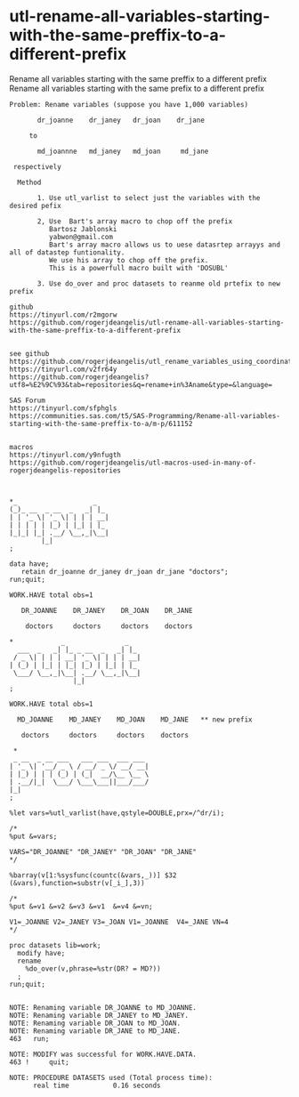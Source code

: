 # utl-rename-all-variables-starting-with-the-same-preffix-to-a-different-prefix
Rename all variables starting with the same preffix to a different prefix
    Rename all variables starting with the same prefix to a different prefix

    Problem: Rename variables (suppose you have 1,000 variables)

           dr_joanne    dr_janey   dr_joan    dr_jane

         to

           md_joannne   md_janey   md_joan     md_jane

     respectively

      Method

           1. Use utl_varlist to select just the variables with the desired pefix

           2, Use  Bart's array macro to chop off the prefix
              Bartosz Jablonski
              yabwon@gmail.com
              Bart's array macro allows us to uese datasrtep arrayys and all of datastep funtionality.
              We use his array to chop off the prefix.
              This is a powerfull macro built with 'DOSUBL'

           3. Use do_over and proc datasets to reanme old prtefix to new prefix

    github
    https://tinyurl.com/r2mgorw
    https://github.com/rogerjdeangelis/utl-rename-all-variables-starting-with-the-same-preffix-to-a-different-prefix


    see github
    https://github.com/rogerjdeangelis/utl_rename_variables_using_coordinated_lists_renamel_macro
    https://tinyurl.com/v2fr64y
    https://github.com/rogerjdeangelis?utf8=%E2%9C%93&tab=repositories&q=rename+in%3Aname&type=&language=

    SAS Forum
    https://tinyurl.com/sfphgls
    https://communities.sas.com/t5/SAS-Programming/Rename-all-variables-starting-with-the-same-preffix-to-a/m-p/611152


    macros
    https://tinyurl.com/y9nfugth
    https://github.com/rogerjdeangelis/utl-macros-used-in-many-of-rogerjdeangelis-repositories



    *_                   _
    (_)_ __  _ __  _   _| |_
    | | '_ \| '_ \| | | | __|
    | | | | | |_) | |_| | |_
    |_|_| |_| .__/ \__,_|\__|
            |_|
    ;

    data have;
       retain dr_joanne dr_janey dr_joan dr_jane "doctors";
    run;quit;

    WORK.HAVE total obs=1

       DR_JOANNE    DR_JANEY    DR_JOAN    DR_JANE

        doctors     doctors     doctors    doctors

    *            _               _
      ___  _   _| |_ _ __  _   _| |_
     / _ \| | | | __| '_ \| | | | __|
    | (_) | |_| | |_| |_) | |_| | |_
     \___/ \__,_|\__| .__/ \__,_|\__|
                    |_|
    ;

    WORK.HAVE total obs=1

      MD_JOANNE    MD_JANEY    MD_JOAN    MD_JANE   ** new prefix

       doctors     doctors     doctors    doctors

     *
     _ __  _ __ ___   ___ ___  ___ ___
    | '_ \| '__/ _ \ / __/ _ \/ __/ __|
    | |_) | | | (_) | (_|  __/\__ \__ \
    | .__/|_|  \___/ \___\___||___/___/
    |_|
    ;

    %let vars=%utl_varlist(have,qstyle=DOUBLE,prx=/^dr/i);

    /*
    %put &=vars;

    VARS="DR_JOANNE" "DR_JANEY" "DR_JOAN" "DR_JANE"
    */

    %barray(v[1:%sysfunc(countc(&vars,_))] $32 (&vars),function=substr(v[_i_],3))

    /*
    %put &=v1 &=v2 &=v3 &=v1  &=v4 &=vn;

    V1=_JOANNE V2=_JANEY V3=_JOAN V1=_JOANNE  V4=_JANE VN=4
    */

    proc datasets lib=work;
      modify have;
      rename
        %do_over(v,phrase=%str(DR? = MD?))
      ;
    run;quit;


    NOTE: Renaming variable DR_JOANNE to MD_JOANNE.
    NOTE: Renaming variable DR_JANEY to MD_JANEY.
    NOTE: Renaming variable DR_JOAN to MD_JOAN.
    NOTE: Renaming variable DR_JANE to MD_JANE.
    463   run;

    NOTE: MODIFY was successful for WORK.HAVE.DATA.
    463 !     quit;

    NOTE: PROCEDURE DATASETS used (Total process time):
          real time           0.16 seconds

